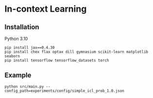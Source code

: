 # In-context Learning

## Installation
Python 3.10
```
pip install jax==0.4.30
pip install chex flax optax dill gymnasium scikit-learn matplotlib seaborn
pip install tensorflow tensorflow_datasets torch
```

## Example
```
python src/main.py --config_path=experiments/config/simple_icl_prob_1.0.json
```
